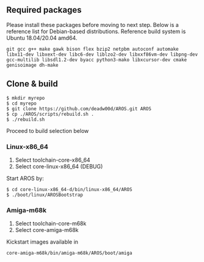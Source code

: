 ## Required packages

Please install these packages before moving to next step. Below is a reference list for Debian-based distributions. Reference build system is Ubuntu 18.04/20.04 amd64.

    git gcc g++ make gawk bison flex bzip2 netpbm autoconf automake libx11-dev libxext-dev libc6-dev liblzo2-dev libxxf86vm-dev libpng-dev gcc-multilib libsdl1.2-dev byacc python3-mako libxcursor-dev cmake genisoimage dh-make

## Clone & build

    $ mkdir myrepo
    $ cd myrepo
    $ git clone https://github.com/deadw00d/AROS.git AROS
    $ cp ./AROS/scripts/rebuild.sh .
    $ ./rebuild.sh

Proceed to build selection below

### Linux-x86_64

1. Select toolchain-core-x86_64
2. Select core-linux-x86_64 (DEBUG)

Start AROS by:

    $ cd core-linux-x86_64-d/bin/linux-x86_64/AROS
    $ ./boot/linux/AROSBootstrap


### Amiga-m68k

1. Select toolchain-core-m68k
2. Select core-amiga-m68k

Kickstart images available in

    core-amiga-m68k/bin/amiga-m68k/AROS/boot/amiga
